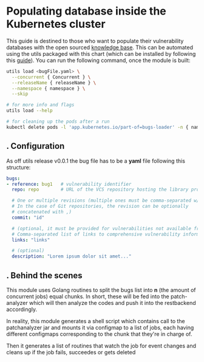 # Populating database inside the Kubernetes cluster

This guide is destined to those who want to populate their vulnerability databases with the open sourced [knowledge base](https://github.com/SAP/vulnerability-assessment-kb).
This can be automated using the utils packaged with this chart (which can be installed by following this [guide](../utils/README.md)). You can run the following command, once the module is built:

```sh
utils load <bugFile.yaml> \
  --concurrent { Concurrent } \
  --releaseName { releaseName } \
  --namespace { namespace } \
  --skip

# for more info and flags
utils load --help

# for cleaning up the pods after a run
kubectl delete pods -l 'app.kubernetes.io/part-of=bugs-loader' -n { namespace }
```

## . Configuration
As off utils release v0.0.1 the bug file has to be a **yaml** file following this structure:
```yaml
bugs:
- reference: bug1   # vulnerability identifier
  repo: repo        # URL of the VCS repository hosting the library project

  # One or multiple revisions (multiple ones must be comma-separated w/o blanks).
  # In the case of Git repositories, the revision can be optionally
  # concatenated with ,)
  commit: "id"        

  # (optional, it must be provided for vulnerabilities not available from the NVD) )
  # Comma-separated list of links to comprehensive vulnerability information
  links: "links"

  # (optional)
  description: "Lorem ipsum dolor sit amet..."
```

## . Behind the scenes

This module uses Golang routines to split the bugs list into **n** (the amount of concurrent jobs) equal chunks. In short, these will be fed into the patch-analyzer which will then analyze the codes and push it into the restbackend accordingly.

In reality, this module generates a shell script which contains call to the patchanalyzer jar and mounts it via configmap to a list of jobs, each having different configmaps corresponding to the chunk that they're in charge of.

Then it generates a list of routines that watch the job for event changes and cleans up if the job fails, succeedes or gets deleted
